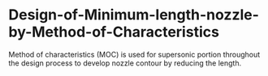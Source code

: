 # Design-of-Minimum-length-nozzle-by-Method-of-Characteristics

Method of characteristics (MOC) is used for supersonic portion throughout the design process to
develop nozzle contour by reducing the length.
